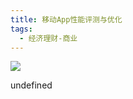 ```yaml
---
title: 移动App性能评测与优化
tags:
  - 经济理财-商业
---
```


![](https://cdn.weread.qq.com/weread/cover/56/YueWen_840107/s_YueWen_840107.jpg)

undefined